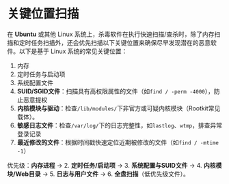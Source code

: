 # 关键位置扫描

在 **Ubuntu** 或其他 Linux 系统上，杀毒软件在执行快速扫描/查杀时，除了内存扫描和定时任务扫描外，还会优先扫描以下关键位置来确保尽早发现潜在的恶意软件。以下是基于 Linux 系统的常见关键位置：

1. 内存
2. 定时任务与启动项
3. 系统配置文件
4. **SUID/SGID文件**：扫描具有高权限属性的文件（如`find / -perm -4000`），防止恶意提权
5. **内核模块与驱动**：检查`/lib/modules/`下非官方或可疑内核模块（Rootkit常见载体）。
6. **敏感日志文件**：检查`/var/log/`下的日志完整性，如`lastlog`、`wtmp`，排查异常登录记录
7. **最近修改的文件**：根据时间戳快速定位近期被修改的文件（如`find / -mtime -1`）

优先级：**内存进程** → 2. **定时任务/启动项** → 3. **系统配置与SUID文件** → 4. **内核模块/Web目录** → 5. **日志与用户文件** → 6. **全盘扫描**（低优先级文件）。
